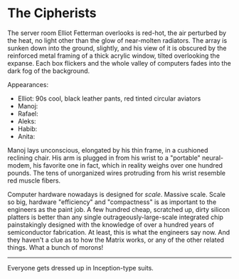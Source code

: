 # The Cipherists

The server room Elliot Fetterman overlooks is red-hot, the air perturbed by the
heat, no light other than the glow of near-molten radiators. The array is sunken
down into the ground, slightly, and his view of it is obscured by the reinforced
metal framing of a thick acrylic window, tilted overlooking the expanse. Each
box flickers and the whole valley of computers fades into the dark fog of the
background.



Appearances:

* Elliot: 90s cool, black leather pants, red tinted circular aviators
* Manoj:
* Rafael: 
* Aleks:
* Habib:
* Anita:



Manoj lays unconscious, elongated by his thin frame, in a cushioned reclining
chair. His arm is plugged in from his wrist to a "portable" neural-modem, his
favorite one in fact, which in reality weighs over one hundred pounds. The tens
of unorganized wires protruding from his wrist resemble red muscle fibers.





Computer hardware nowadays is designed for _scale_. Massive scale. Scale so big,
hardware "efficiency" and "compactness" is as important to the engineers as the
paint job. A few hundred cheap, scratched up, dirty silicon platters is better
than any single outrageously-large-scale integrated chip painstakingly designed
with the knowledge of over a hundred years of semiconductor fabrication. At
least, this is what the engineers say now. And they haven't a clue as to how the
Matrix works, or any of the other related things. What a bunch of morons!



* * *

Everyone gets dressed up in Inception-type suits.

<!-- Elliot and his crew have been hunkered down for the past few weeks, preparing
for an assignment. Equivalent to one hundred million liters; in fact, it is the
biggest gig in the last six months. Manoj Ramanathan and Elliot are in the Net,
working on confirming the target’s person one last time. Manoj lays unconscious,
elongated by his thin frame, in a cushioned reclining chair. His arm is plugged
in from his wrist to a “portable” neural-modem, his favorite one in fact, which
in reality weighs three hundred pounds. The tens of unorganized wires protruding
from his wrist resemble red muscle fibers.

Elliot, on the other hand, has his wireless ten-pound neural-modem in a
backpack, plugged into the back of his head; he’s refused any enhancements
beyond the standard neural-interface, so he only has the standard connection
available. Unlike Manoj, he relaxes sitting on the edge of the window, one leg
on it as he looks over the quiet inferno of the computers. He is scruffy and
stubbly, with unkempt hair and round red-tinted glasses, which he actually wears
with prescription lenses despite the availability of cheap neural-vision
replacements. Manoj on the other hand spares no expense in enhancing his body:
neural-vision, synthetic tissue, hardware-based memory failsafes, and everything
in between.

Out of the dark, Rafael Bosak reveals himself, his face dominated by thick
eyebrows and a messy beard, and begins talking, absentmindedly, “Elliot, get
your stuff, let's go; Habib’s your escort, you’ve got the comms with Manoj.
He’ll handle the rest on the Net end, don’t keep yourself too deep in now, just
enough to be there just in case.”

“Alright, nothing’s changed then? All good?”

“Yes. Say your goodbyes to this spot, it’s great—super fast too, but we’re gonna
move right after this.” He, too, looks out the window at the computers, humming
in their splendor. A large cable pierces through a hole in the concrete
conjoining into a single databus that runs to the core of the data center. Its
end split to all the Netists haphazardly, including Elliot’s wireless setup.
It’s the best connection to the Net possible.

Elliot gets up from the sill and walks over to Rafael, patting Manoj on the
shoulder, before moving towards the door of the maintenance room past Rafael.
Provisions litter the place, now long consumed and discarded in the small room.
On the stepped concrete floor, two others are busying themselves. Habib Khalil
awaits at the door as the two others arrive, his presence alone putting hair on
the chest of the rest: muscular, clean-shaven, and with styled hair; he holds
his rifle—an ancient design: single-shot and bolt-action with a lensed scope, no
computers or electronics anywhere. All three walk into the corporate maintenance
hallways of the data center, one of hundreds throughout Kernel handling the bulk
of computation for the Net. The hallways are plain gray, concrete, and
claustrophobic; dimly lit by faint red LED strips.

As the door closes, Anita Singh wishes good luck to them before she and Jordan
Hayes return to the Net, delegated to other, unrelated tasks. The door closes
with an airtight squeal and locks remotely as Rafael enters a passcode on his
tablet. After a few minutes walking down the twisting hallways, the three arrive
at their tunnel, hidden behind a tarp marked “caution”, surrounded by cones and
tape. No one wanders these halls, except maybe every fifty-or-so years. The
three are quiet with anticipation, crawling out of the small tunnel to the
larger tunnel of Kernel’s ventilation system, which resides above most server
rooms. Near the tunnel’s exit is a ladder leading out to the alley above.

The three men push the man-hole cover aside and climb out into the zig-zagging
alleyways of Lower Kans, a few hundred feet from a small arterial road. Rafael’s
car is about a mile away from the tunnel, parked next to a small Kernelese
restaurant which serves only local, hydroponically grown produce at a steep
premium. The car is tan colored, small, and mostly cheap plastic. Most people in
Lower Kans and the nearby districts travel by metro or hydrogen scooters.

“1021 West Morley, Kans,” Rafael says, “it’s a forty-five minute drive from
here.” He reaches into his pocket to grab his tablet again, unlocking his car
and vanguarding the route.

“From all we’ve gathered, he has no enhancements beyond the standard
neural-interface, right? An old air-powered shot will do the trick, silent too,”
Habib states rhetorically, now in the car’s dusty interior, cleaning his rifle
excessively and loading an air-cartridge bullet. The car moves silently, powered
by hydrogen, but it vibrates and shows its age nevertheless. It’s make,
disintegrated during the Great Data War; it’s model, out of production for at
least one-hundred years.

“You only get one shot, Habib, make it count. Manoj and Elliot have been working
on this for four weeks now,” Rafael says, while waving his hand to the back seat
where Habib sits. He drives through the narrow streets of Lower Kans, where he
and the others have been for some weeks.

“Yes yes,” Habib continues cleaning his rifle.

The streets are dusty like the car, and near the outskirts of Kans, the
buildings are short, no more than five stories, all plain, concrete, and sandy
in color. Ancient cellular spires litter the rooftops, and small
hydrogen-powered scooters litter shop fronts and residences. The streets are
likewise packed with honking scooters. Wires criss-cross between buildings, some
running underground towards the Net’s infrastructure. Out of all the districts
in the city of Kernel, Kans is the most populous, mostly because of the
district’s center where the heart of the city lies. West Morley resides in this
core, affluent and glittery.

“You guys should visit Herresh! Lower Kans basically looks like it nowadays,
although we are on the outskirts of the district,” Rafael jokes. He was born in
Herresh—a seemingly permanent refugee camp formed after the Great Data War—and
was never given a neural-interface before birth. Because of this, he resents his
parents, becoming a devout Dataist, even after the actions and against the final
wishes of his grandfather, Aleks Bosak.

“Don’t go on about your whole spiel about Dataism, Rafael,” Elliot looks out his
window to his right and sees some people playing with a ball, seemingly
un-interfaced, “Europe was glassed a hundred years ago, and the Dataists caused
it as far as I’m concerned,” Elliot says this to annoy the ideologue, not
actually caring initially.

“Your capacity for nuance amazes me, Elliot,” Rafael says, gripping the wheel
tighter, “now, our corporate target you can agree must go, correct?”

“Of course, the rich bozo just acquired half the Net infrastructure in Kans; and
we’re being paid handsomely by Technica anyways. We get to keep the datakeys
too, per the contract. Weird, but I guess they see taking out Vue as more
important than getting back the stuff he took, which wasn’t more than a few
small load-bearing data centers, I’m pretty sure.” The car pulls around a
corner, lit by the dim red glow of the street lights just awakening as the sun
sets. “We can of course just keep the datakeys for ourselves. I’d prefer to
actually keep them (and I bet everyone else too), but I know you wouldn’t allow
that, mister righteous one.”

From the backseat, Habib retorts, “And what would you have us do with them,
Elliot? Just turn the servers into our personal fief? Of course you would—the
consequences of not holding yourself accountable.” Habib shares many views with
Rafael, despite not being a Netist like Elliot and Manoj; and Anita, although
she is still new to the crew. Rafael and Habib both consider themselves
Dataists.

“I’d be a benevolent dictator.” Elliot says half joking.

“Oh really,” Habib laughs at this, “so what about the other guy, would he not be
considered such?”

Elliot continues with conviction this time, ironically, “No, and we would be
able to accomplish a significant amount with complete control: first, with
control over the infrastructure exclusively, we could organize expansion
projects easily. Just think about where we were, that corporate load-bearing
data center. Could someone have built that without exclusive control over its
datakeys? Most certainly not. Second, who would we even give the datakeys to?
Just random people on the Net, over itself; or would we distribute them
ourselves in reality. Third, the money we could make with the datakeys could be
used to build up the Net, and it would be a lot more than if we just gave them
away to random people without the capacity to make that much money.

“Tell me what good have the Dataists done in the quest for the liberation of the
Net? The Great Data War? A glassed Europe? Rafael would know, and the ‘data’ is
already free now, and wasn’t that the primary mission of the Dataists? I can go
to any library server and find any text, film, photo, schematic, die, or
whatever instantly, and with no restrictions, per international law, itself
formed from your compromise with the Anti-Dataist corporations and so on: to let
them keep control over the infrastructure in exchange for them giving up their
mass cold-storage projects. What’ve we done concerning the Net to hold ourselves
with such high regard—so morally righteous?”

Habib continues before Rafael can interject. “The Dataists have always believed
in both data freedom and non-corporate control over the Net. You’ve failed to
explain how your control would differ at all from his. What stops him from being
so benevolent like you? If we can so easily be as such, then why not try to
convince him to act as such? No, the idea of a ‘benevolent dictator’ means
putting the Net in the hands of someone you must trust, and I’d prefer to have
it so no one person has the capacity to control everything.”

“You guys are gonna end up glassing the rest of the world ignoring compromise
like this. Our small actions, of course, don’t add up to much; and they're at
the behest of clients, and not our personal convictions. But if you Dataists
keep this up, ignoring international treaties, it’s gonna go that way.” As
Elliot says this, in the back of his mind, like a morning dream, Manoj tells him
to shut up. Manoj does not consider himself a devout Dataist, similar to Elliot
and the rest of the crew. “Alright, enough talk, Manoj’s harassing me. Back to
the job then; damn corporate Cipherists. Just a big waste of time really, but
that’s the consequence of a peacetime Cipher.”

“I’d rather have a low fry rate than open warfare.” Rafael says, Habib nodding
in agreement.

“Of course, but it’s still a pain when all these corporate types take it as an
opportunity to flaunt themselves on the Net, risk free. Nowadays, it’s easier to
employ Habib’s skills than to get a Netist to unmask a Cipher user and fry
them.”

“Yeah,” Habib says, shifting himself to the middle seat while straining against
his seat-belt, “—unfortunate, really. My grandparents always talked about how
when they were growing up, the Netists who created the Cipher forced millions of
civilians to use it during the war to increase the chance of any one random fry
killing a civilian. Their whole town was basically forced to connect to the Net
by Cipher, kept there by a few armed guards—those of course being Anti-Dataist
scum, although I will admit the Dataists definitely aren’t perfect in that
regard. It wasn’t important what they did on the Net, just that they were part
of the Cipher’s pool. But now the civilians using the Cipher are using it
voluntarily, seemingly—which of course results in the super low termination rate
we see today.” Habib leans forward between the two front car seats, his arms
relaxed on the backs of each chair.

“It’s like 0.1 percent yearly right now, I’m pretty sure. Manoj?” Elliot says
over the Net and outloud, preparing to echo the response to Rafael and Habib.

“Something like that,” Manoj says while talking with Adrian Vue, the target.
Elliot isn’t deep in, so he isn’t really part of the conversation with either of
them in the Net. 

“Adrian? I bet you check often, being that you’re corporate yourself. You’ve
gotta make sure it's actually worth it, valuing your life as much as you. On the
other hand, me and Apollo are more concerned with anonymity of course, and it’s
probably safer than connecting without the Cipher anyways.”

“Yeah, I checked this morning and it was something like 0.102 percent. My
Netists all tell me that my chances of getting fried would be higher if I
connected without it. Anyways, I will say it’s quite rare to find someone who
even knows what chess is, let-alone how to play. Honestly, you’re quite terrible
at it. It amazes me that you subject yourself to losing against me over and
over. I’m fairly certain you have some kind of offer you’d like to make with me,
we’ve been meeting over the Net every-once-in-awhile for the past few weeks. You
can stop buttering me up now, what’s the offer?”

Elliot, Manoj, and Adrian all use the Cipher, which makes frying someone over
the Net impossible, as the Cipher scrambles its users amongst themselves.
Basically, each user connects to the Net through another user’s host—their
neural-interface basically, and vice versa, giving up their own host to another
random user. So, terminating someone’s host over the Net, whose signal is using
the Cipher, will result in the death of a random user, and not the intended
target.

“I’m probably the best chess player you’ll ever find nowadays, unfortunately;
but yes, we have been buttering you up. I was about to tell you the offer too,
so here it is I guess: Before Technica fled the load-bearing data centers, I’m
guessing they DRMed most of the good non-server based defensive programs still
leftover on—”

“Wow,” Adrian interrupts, looking over at a relaxing figure on a virtual leather
couch: Elliot’s current pseudonymous signal, Apollo, “you’re double-signal
friend here is basically just dozing off here, what’s he up to in reality?” All
three are hanging out on a classy server owned by the Kans municipal government,
with swirling whisky, cigars, and pretentious novels. The ceilings of the
virtual environment seem to pierce through clouds, and plenty of tables cover
the red woolen carpet. Behind Adrian is an ornate bar, normally empty on
weekdays, which seems to extend miles.

Since the server is owned by the municipality, user’s hosts are well protected
from any malicious actors. In comparison to some of the underground
servers—where connecting via the Cipher is basically a must—most users on the
municipal servers connect with their actual hosts. The municipal servers are
used mostly for data storage and simple interactions of the Net, nothing like
the awesome experiences facilitated elsewhere, often on less cautious servers.
Most school, business, or other servers fall under corporate control, with
municipal ownership amounting to very little of the Net. However, compared to
the rest of the Net, despite their lack of functionality, they are generally the
most reliable for simple person-to-person communication.

“Oh, right now he’s just doing some household chores and stuff I bet.
Double-signals really can’t keep themselves invested in anything.”

“I heard that!” Elliot says to Manoj, annoyed. “Just remember that I’m a pretty
lossy double-signal to begin with, there’re plenty of good ones out there. You
have no experience of keeping yourself in the Net and reality at the same time,
so trust me, it’s hard.”

“I remember you had the funniest way of describing the feeling, what was it? Ah,
yes! You said it was like drunk driving as you daydream about drunk driving.”
Adrian laughs at Manoj’s comment, putting a virtual cigar between his lips. His
signal looks identical to him, as he only uses the Cipher for protection and not
anonymity.

“Return to convo. on DRMed programs somehow

Too much information is dumped here. Spread it out more with dialogue, including
descriptions of inner Kans as our crew arrives at Adrian Vue's safe house (move
some of the reveal about the target to an early part). Maybe move the
explanation of the Cipher to later, when needed to explain why Adrian Vue wasn't
just taken out over the Net:

Elliot and Manoj have never connected to the Net without using the Cipher—both
referring to themselves as Cipherists, but Anita is a bit disturbed by it, not
so much to call herself a Anti-Cipherist however. Giving up your host to another
is, to some, equivalent to putting your life into the hands of the Cipher. Many
are disturbed to almost a reverent degree by this selling of the soul, often
referred to as Anti-Cipherists, many simply because of its hand in the
escalation of the Great Data War. Currently connected to the Net, the corporate
client uses the Cipher as well to protect himself from host termination. Given
that the Cipher’s termination rate is only around 0.1 percent per year at the
moment, a relatively low rate in comparison to the past few years, its use has
exploded to non-criminals and the like, simply wanting to ensure their
connections to the Net are better protected.

Despite weeks of effort surveilling the target in the Net, his actual host—used
by some other random signal—has not been found. Reluctantly, Habib’s skills have
become necessary. Not being able to unmask his actual host on the Net, it was
easier to simply get him to spill the location of his safe house, where he has
resided since his acquisition of Technica’s largest Kans datacenter. This
acquisition took place a few months ago during a small skirmish above the
datacenter between a few hundred armed corporate forces of Technica and the
personal mercenaries of the current target, Adrian Vue. Cobalt Saber was
contracted to kill Adrian Vue by Technica, making the Dataist’s of the group
hypocritics, really.

Going through lower Kans, as it’s called, Rafael navigates the erratic unmarked
streets towards central Kans, where the target lives. As the car approaches,
buildings grow taller and more metallic, chrome and glossy. The silver buildings
turn on dim, expansive flood lights for the night. The cacophony of the city
grows with the thousands of pedestrians in the city growing nearer. Edges are
smoothed and modern, fitting with the uniform silver. Streets expand to
multi-lane roads, and they begin to stack themselves, no more than three or four
layers though.

“Our target’s little ‘incident’ ” -->

